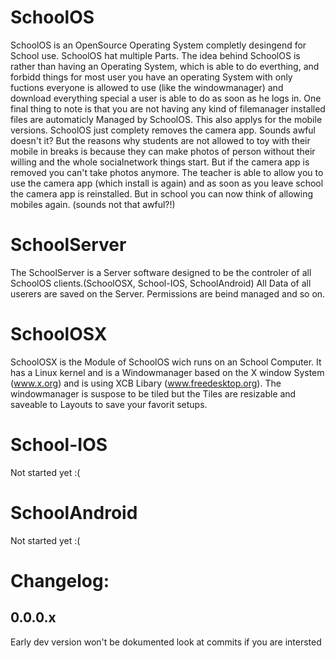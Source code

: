 SchoolOS
========

SchoolOS is an OpenSource Operating System completly desingend for School use. SchoolOS hat multiple Parts. The idea behind SchoolOS is rather than having an Operating System, which is able to do everthing, and forbidd things for most user you have an operating System with only fuctions everyone is allowed to use (like the windowmanager) and download everything special a user is able to do as soon as he logs in. One final thing to note is that you are not having any kind of filemanager installed files are automaticly Managed by SchoolOS. This also applys for the mobile versions. SchoolOS just complety removes the camera app. Sounds awful doesn't it? But the reasons why students are not allowed to toy with their mobile in breaks is because they can make photos of person without their willing and the whole socialnetwork things start. But if the camera app is removed you can't take photos anymore. The teacher is able to allow you to use the camera app (which install is again) and as soon as you leave school the camera app is reinstalled. But in school you can now think of allowing mobiles again. (sounds not that awful?!) 

SchoolServer
============
The SchoolServer is a Server software designed to be the controler of all SchoolOS clients.(SchoolOSX, School-IOS, SchoolAndroid) All Data of all userers are saved on the Server. Permissions are beind managed and so on.

SchoolOSX
=========
SchoolOSX is the Module of SchoolOS wich runs on an School Computer. It has a Linux kernel and is a Windowmanager based on the X window System (www.x.org) and is using XCB Libary (www.freedesktop.org). The windowmanager is suspose to be tiled but the Tiles are resizable and saveable to Layouts to save your favorit setups. 

School-IOS
==========
Not started yet :(

SchoolAndroid
=============
Not started yet :(

Changelog:
==========
0.0.0.x
-------
Early dev version won't be dokumented look at commits if you are intersted

